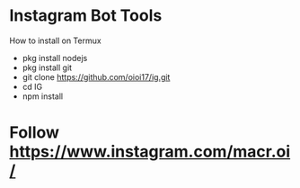 # Instagram Bot Tools

How to install on Termux
* pkg install nodejs
* pkg install git
* git clone https://github.com/oioi17/ig.git
* cd IG
* npm install


# Follow https://www.instagram.com/macr.oi/
